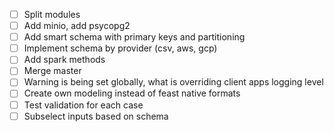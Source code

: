 - [ ] Split modules
- [ ] Add minio, add psycopg2
- [ ] Add smart schema with primary keys and partitioning
- [ ] Implement schema by provider (csv, aws, gcp)
- [ ] Add spark methods
- [ ] Merge master
- [ ] Warning is being set globally, what is overriding client apps logging level
- [ ] Create own modeling instead of feast native formats
- [ ] Test validation for each case
- [ ] Subselect inputs based on schema

